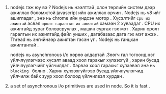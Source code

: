 1. nodejs гэж юу вэ ?
   Nodejs нь нээлттэй ,олон төрлийн систем дээр ажиллах боломжтой javascript ийн ажиллах орчин .
   Nodejs нь v8 ийг ашигладаг , энэ нь chrome ийн үндсэн мотор .
   Хүсэлтийг `cpu их ажилтай` эсвэл `оролт гаралтын их ажилтай` хэмээн 2 хуваадаг . CPU их ажилтайд зураг боловсруулах , машин сургах гэх мэт . Харин оролт гаралтын их ажилтайд файл унших , датабазаас дата гэх мэт ажээ .
   Thread нь энгийнээр ажилтан гэсэн үг . Nodejs нь ганцхан ажилтантай .

   nodejs нь asynchronous i/o өөрөө алдартай .Зөөгч гал тогоонд нэг үйлчлүүлэгчээс хүсэлт аваад хоол гарахыг хүлээхгүй , харин бусад үйлчлүүлэгчийг үйлчилдэг . Хэрвээ хоол гарахыг хүлээвэл энэ нь `blocking ` болно . Харин хүлээхгүйгээр бусад үйлчлүүлэгчид үйлчилж байх зуур хоол болоод үйлчилвэл хурдан .

2. a set of asynchronous i/o primitives are used in node. So it is fast .
